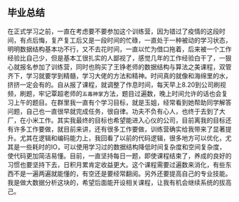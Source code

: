 
## 毕业总结
​        在正式学习之前，一直在考虑要不要参加这个训练营，因为错过了疫情的这段时间，有点后悔，复产复工后又是一段时间的忙碌，一直处于一种被动的学习状态，明明数据结构基本功不行，又不去花时间，一直以忙为借口拖着，后来被一个工作经验比自己少，但是基本工很扎实的人鄙视了，感觉几年的工作经验白干了，一狠心就报名参加了训练营，同时也购买了王铮老师的数据结构与算法之美课程，双管齐下，学习就要学到精髓，学习大佬的方法和精神。
​        时间真的就像和海绵里的水，挤挤一定会有的。自从报了课程，就调整了作息时间，每天早上8.20到公司刷视频，刷题，牢记覃超老师的`五毒神掌`方法，题目过遍数，晚上时间允许的话也会复习上午的题目。在群里我一直有个学习目标，就是玉姐，经常看到她帮助同学解答问题，自己也一直很早就完成任务，很自律。功夫不负有心人，也终于去到了大厂，在小米工作。其实我最终的目标也希望能进入心仪的公司，目前离我的目标还有许多工作要做，就目前来讲，还有很多工作要做，训练营确实给我带来了显著提升。尤其在逻辑和编码能力上，我回看了以前的代码逻辑，很多地方可以优化，尤其是一些耗时的IO，可以使用学习过的数据结构降低时间复杂度和空间复杂度，使代码更加简洁易懂。目前，一直坚持每日一题，即使课程结束了，养成的良好的习惯也要坚持下去，日积月累肯定收益更大。
​        这个课程需要过遍数来消化，有些东西不是一遍两遍就能懂的，有空还是要经常翻阅。另外还要提高自己的专业技能。我是做大数据分析这块的，希望后面能开设相关课程，让我有机会继续系统的拔高己。
